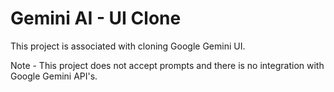 # Gemini AI - UI Clone

This project is associated with cloning Google Gemini UI.

Note - This project does not accept prompts and there is no integration with Google Gemini API's.
